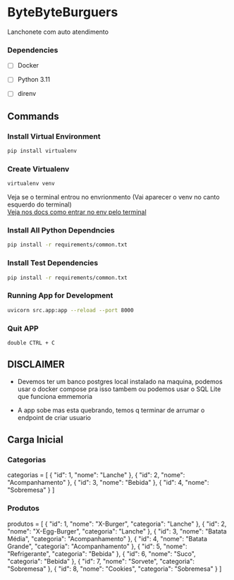 
# ByteByteBurguers

Lanchonete com auto atendimento

### Dependencies
- [ ] Docker
- [ ] Python 3.11
- [ ] direnv


## Commands

### Install Virtual Environment
```bash
pip install virtualenv
```

### Create Virtualenv
```bash
virtualenv venv
```

Veja se o terminal entrou no envrionmento (Vai aparecer o venv no canto esquerdo do terminal) \
[Veja nos docs como entrar no env pelo terminal](https://docs.python.org/pt-br/dev/library/venv.html)

### Install All Python Dependncies
```bash
pip install -r requirements/common.txt
```

### Install Test Dependencies
```bash
pip install -r requirements/common.txt
```

### Running App for Development
```bash
uvicorn src.app:app --reload --port 8000
```

### Quit APP
```
double CTRL + C
```

## DISCLAIMER

- Devemos ter um banco postgres local instalado na maquina, podemos usar o docker compose pra isso tambem ou podemos usar o SQL Lite que funciona emmemoria

- A app sobe mas esta quebrando, temos q terminar de arrumar o endpoint de criar usuario

## Carga Inicial

### Categorias

categorias = [
    {
        "id": 1,
        "nome": "Lanche"
    }, {
        "id": 2,
        "nome": "Acompanhamento"
    }, {
        "id": 3,
        "nome": "Bebida"
    }, {
        "id": 4,
        "nome": "Sobremesa"
    }
]

### Produtos

produtos = [
    {
        "id": 1,
        "nome": "X-Burger",
        "categoria": "Lanche"
    }, {
        "id": 2,
        "nome": "X-Egg-Burger",
        "categoria": "Lanche"
    }, {
        "id": 3,
        "nome": "Batata Média",
        "categoria": "Acompanhamento"
    }, {
        "id": 4,
        "nome": "Batata Grande",
        "categoria": "Acompanhamento"
    }, {
        "id": 5,
        "nome": "Refrigerante",
        "categoria": "Bebida"
    }, {
        "id": 6,
        "nome": "Suco",
        "categoria": "Bebida"
    }, {
        "id": 7,
        "nome": "Sorvete",
        "categoria": "Sobremesa"
    }, {
        "id": 8,
        "nome": "Cookies",
        "categoria": "Sobremesa"
    }
]